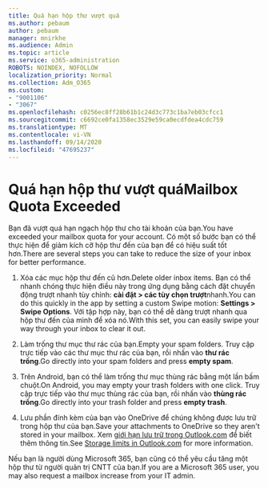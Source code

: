 ```yaml
---
title: Quá hạn hộp thư vượt quá
ms.author: pebaum
author: pebaum
manager: mnirkhe
ms.audience: Admin
ms.topic: article
ms.service: o365-administration
ROBOTS: NOINDEX, NOFOLLOW
localization_priority: Normal
ms.collection: Adm_O365
ms.custom:
- "9001106"
- "3067"
ms.openlocfilehash: c0256ec8ff28b61b1c24d3c773c1ba7eb03cfcc1
ms.sourcegitcommit: c6692ce0fa1358ec3529e59ca0ecdfdea4cdc759
ms.translationtype: MT
ms.contentlocale: vi-VN
ms.lasthandoff: 09/14/2020
ms.locfileid: "47695237"
---
```

# <a name="mailbox-quota-exceeded"></a><span data-ttu-id="89e33-102">Quá hạn hộp thư vượt quá</span><span class="sxs-lookup"><span data-stu-id="89e33-102">Mailbox Quota Exceeded</span></span>

<span data-ttu-id="89e33-103">Bạn đã vượt quá hạn ngạch hộp thư cho tài khoản của bạn.</span><span class="sxs-lookup"><span data-stu-id="89e33-103">You have exceeded your mailbox quota for your account.</span></span> <span data-ttu-id="89e33-104">Có một số bước bạn có thể thực hiện để giảm kích cỡ hộp thư đến của bạn để có hiệu suất tốt hơn.</span><span class="sxs-lookup"><span data-stu-id="89e33-104">There are several steps you can take to reduce the size of your inbox for better performance.</span></span>

1. <span data-ttu-id="89e33-105">Xóa các mục hộp thư đến cũ hơn.</span><span class="sxs-lookup"><span data-stu-id="89e33-105">Delete older inbox items.</span></span> <span data-ttu-id="89e33-106">Bạn có thể nhanh chóng thực hiện điều này trong ứng dụng bằng cách đặt chuyển động trượt nhanh tùy chỉnh: **cài đặt > các tùy chọn trượt**nhanh.</span><span class="sxs-lookup"><span data-stu-id="89e33-106">You can do this quickly in the app by setting a custom Swipe motion: **Settings > Swipe Options**.</span></span> <span data-ttu-id="89e33-107">Với tập hợp này, bạn có thể dễ dàng trượt nhanh qua hộp thư đến của mình để xóa nó.</span><span class="sxs-lookup"><span data-stu-id="89e33-107">With this set, you can easily swipe your way through your inbox to clear it out.</span></span>

2. <span data-ttu-id="89e33-108">Làm trống thư mục thư rác của bạn.</span><span class="sxs-lookup"><span data-stu-id="89e33-108">Empty your spam folders.</span></span> <span data-ttu-id="89e33-109">Truy cập trực tiếp vào các thư mục thư rác của bạn, rồi nhấn vào **thư rác trống**.</span><span class="sxs-lookup"><span data-stu-id="89e33-109">Go directly into your spam folders and press **empty spam**.</span></span>

3. <span data-ttu-id="89e33-110">Trên Android, bạn có thể làm trống thư mục thùng rác bằng một lần bấm chuột.</span><span class="sxs-lookup"><span data-stu-id="89e33-110">On Android, you may empty your trash folders with one click.</span></span> <span data-ttu-id="89e33-111">Truy cập trực tiếp vào thư mục thùng rác của bạn, rồi nhấn vào **thùng rác trống**.</span><span class="sxs-lookup"><span data-stu-id="89e33-111">Go directly into your trash folder and press **empty trash**.</span></span> 

4. <span data-ttu-id="89e33-112">Lưu phần đính kèm của bạn vào OneDrive để chúng không được lưu trữ trong hộp thư của bạn.</span><span class="sxs-lookup"><span data-stu-id="89e33-112">Save your attachments to OneDrive so they aren't stored in your mailbox.</span></span> <span data-ttu-id="89e33-113">Xem [giới hạn lưu trữ trong Outlook.com](https://support.office.com/article/storage-limits-in-outlook-com-7ac99134-69e5-4619-ac0b-2d313bba5e9e) để biết thêm thông tin.</span><span class="sxs-lookup"><span data-stu-id="89e33-113">See [Storage limits in Outlook.com](https://support.office.com/article/storage-limits-in-outlook-com-7ac99134-69e5-4619-ac0b-2d313bba5e9e) for more information.</span></span> 

<span data-ttu-id="89e33-114">Nếu bạn là người dùng Microsoft 365, bạn cũng có thể yêu cầu tăng một hộp thư từ người quản trị CNTT của bạn.</span><span class="sxs-lookup"><span data-stu-id="89e33-114">If you are a Microsoft 365 user, you may also request a mailbox increase from your IT admin.</span></span>
